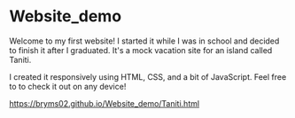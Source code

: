 # Website_demo

Welcome to my first website!
I started it while I was in school and decided to finish it after I graduated. It's a mock vacation site for an island called Taniti. 

I created it responsively using HTML, CSS, and a bit of JavaScript. 
Feel free to to check it out on any device!

https://bryms02.github.io/Website_demo/Taniti.html
